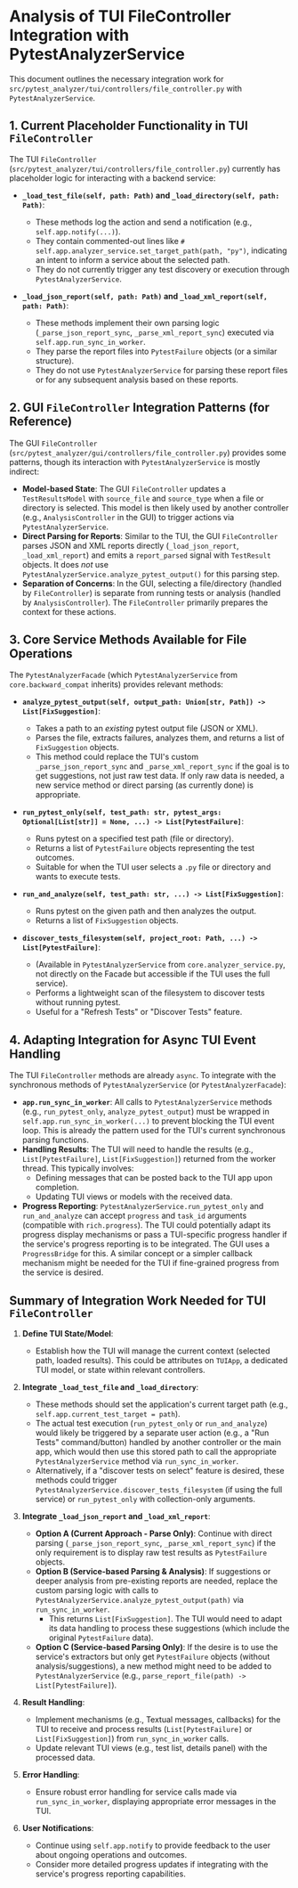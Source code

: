 # Analysis of TUI FileController Integration with PytestAnalyzerService

This document outlines the necessary integration work for `src/pytest_analyzer/tui/controllers/file_controller.py` with `PytestAnalyzerService`.

## 1. Current Placeholder Functionality in TUI `FileController`

The TUI `FileController` (`src/pytest_analyzer/tui/controllers/file_controller.py`) currently has placeholder logic for interacting with a backend service:

*   **`_load_test_file(self, path: Path)` and `_load_directory(self, path: Path)`**:
    *   These methods log the action and send a notification (e.g., `self.app.notify(...)`).
    *   They contain commented-out lines like `# self.app.analyzer_service.set_target_path(path, "py")`, indicating an intent to inform a service about the selected path.
    *   They do not currently trigger any test discovery or execution through `PytestAnalyzerService`.

*   **`_load_json_report(self, path: Path)` and `_load_xml_report(self, path: Path)`**:
    *   These methods implement their own parsing logic (`_parse_json_report_sync`, `_parse_xml_report_sync`) executed via `self.app.run_sync_in_worker`.
    *   They parse the report files into `PytestFailure` objects (or a similar structure).
    *   They do not use `PytestAnalyzerService` for parsing these report files or for any subsequent analysis based on these reports.

## 2. GUI `FileController` Integration Patterns (for Reference)

The GUI `FileController` (`src/pytest_analyzer/gui/controllers/file_controller.py`) provides some patterns, though its interaction with `PytestAnalyzerService` is mostly indirect:

*   **Model-based State**: The GUI `FileController` updates a `TestResultsModel` with `source_file` and `source_type` when a file or directory is selected. This model is then likely used by another controller (e.g., `AnalysisController` in the GUI) to trigger actions via `PytestAnalyzerService`.
*   **Direct Parsing for Reports**: Similar to the TUI, the GUI `FileController` parses JSON and XML reports directly (`_load_json_report`, `_load_xml_report`) and emits a `report_parsed` signal with `TestResult` objects. It does *not* use `PytestAnalyzerService.analyze_pytest_output()` for this parsing step.
*   **Separation of Concerns**: In the GUI, selecting a file/directory (handled by `FileController`) is separate from running tests or analysis (handled by `AnalysisController`). The `FileController` primarily prepares the context for these actions.

## 3. Core Service Methods Available for File Operations

The `PytestAnalyzerFacade` (which `PytestAnalyzerService` from `core.backward_compat` inherits) provides relevant methods:

*   **`analyze_pytest_output(self, output_path: Union[str, Path]) -> List[FixSuggestion]`**:
    *   Takes a path to an *existing* pytest output file (JSON or XML).
    *   Parses the file, extracts failures, analyzes them, and returns a list of `FixSuggestion` objects.
    *   This method could replace the TUI's custom `_parse_json_report_sync` and `_parse_xml_report_sync` if the goal is to get suggestions, not just raw test data. If only raw data is needed, a new service method or direct parsing (as currently done) is appropriate.

*   **`run_pytest_only(self, test_path: str, pytest_args: Optional[List[str]] = None, ...) -> List[PytestFailure]`**:
    *   Runs pytest on a specified test path (file or directory).
    *   Returns a list of `PytestFailure` objects representing the test outcomes.
    *   Suitable for when the TUI user selects a `.py` file or directory and wants to execute tests.

*   **`run_and_analyze(self, test_path: str, ...) -> List[FixSuggestion]`**:
    *   Runs pytest on the given path and then analyzes the output.
    *   Returns a list of `FixSuggestion` objects.

*   **`discover_tests_filesystem(self, project_root: Path, ...) -> List[PytestFailure]`**:
    *   (Available in `PytestAnalyzerService` from `core.analyzer_service.py`, not directly on the Facade but accessible if the TUI uses the full service).
    *   Performs a lightweight scan of the filesystem to discover tests without running pytest.
    *   Useful for a "Refresh Tests" or "Discover Tests" feature.

## 4. Adapting Integration for Async TUI Event Handling

The TUI `FileController` methods are already `async`. To integrate with the synchronous methods of `PytestAnalyzerService` (or `PytestAnalyzerFacade`):

*   **`app.run_sync_in_worker`**: All calls to `PytestAnalyzerService` methods (e.g., `run_pytest_only`, `analyze_pytest_output`) must be wrapped in `self.app.run_sync_in_worker(...)` to prevent blocking the TUI event loop. This is already the pattern used for the TUI's current synchronous parsing functions.
*   **Handling Results**: The TUI will need to handle the results (e.g., `List[PytestFailure]`, `List[FixSuggestion]`) returned from the worker thread. This typically involves:
    *   Defining messages that can be posted back to the TUI app upon completion.
    *   Updating TUI views or models with the received data.
*   **Progress Reporting**: `PytestAnalyzerService.run_pytest_only` and `run_and_analyze` can accept `progress` and `task_id` arguments (compatible with `rich.progress`). The TUI could potentially adapt its progress display mechanisms or pass a TUI-specific progress handler if the service's progress reporting is to be integrated. The GUI uses a `ProgressBridge` for this. A similar concept or a simpler callback mechanism might be needed for the TUI if fine-grained progress from the service is desired.

## Summary of Integration Work Needed for TUI `FileController`

1.  **Define TUI State/Model**:
    *   Establish how the TUI will manage the current context (selected path, loaded results). This could be attributes on `TUIApp`, a dedicated TUI model, or state within relevant controllers.

2.  **Integrate `_load_test_file` and `_load_directory`**:
    *   These methods should set the application's current target path (e.g., `self.app.current_test_target = path`).
    *   The actual test execution (`run_pytest_only` or `run_and_analyze`) would likely be triggered by a separate user action (e.g., a "Run Tests" command/button) handled by another controller or the main app, which would then use this stored path to call the appropriate `PytestAnalyzerService` method via `run_sync_in_worker`.
    *   Alternatively, if a "discover tests on select" feature is desired, these methods could trigger `PytestAnalyzerService.discover_tests_filesystem` (if using the full service) or `run_pytest_only` with collection-only arguments.

3.  **Integrate `_load_json_report` and `_load_xml_report`**:
    *   **Option A (Current Approach - Parse Only)**: Continue with direct parsing (`_parse_json_report_sync`, `_parse_xml_report_sync`) if the only requirement is to display raw test results as `PytestFailure` objects.
    *   **Option B (Service-based Parsing & Analysis)**: If suggestions or deeper analysis from pre-existing reports are needed, replace the custom parsing logic with calls to `PytestAnalyzerService.analyze_pytest_output(path)` via `run_sync_in_worker`.
        *   This returns `List[FixSuggestion]`. The TUI would need to adapt its data handling to process these suggestions (which include the original `PytestFailure` data).
    *   **Option C (Service-based Parsing Only)**: If the desire is to use the service's extractors but only get `PytestFailure` objects (without analysis/suggestions), a new method might need to be added to `PytestAnalyzerService` (e.g., `parse_report_file(path) -> List[PytestFailure]`).

4.  **Result Handling**:
    *   Implement mechanisms (e.g., Textual messages, callbacks) for the TUI to receive and process results (`List[PytestFailure]` or `List[FixSuggestion]`) from `run_sync_in_worker` calls.
    *   Update relevant TUI views (e.g., test list, details panel) with the processed data.

5.  **Error Handling**:
    *   Ensure robust error handling for service calls made via `run_sync_in_worker`, displaying appropriate error messages in the TUI.

6.  **User Notifications**:
    *   Continue using `self.app.notify` to provide feedback to the user about ongoing operations and outcomes.
    *   Consider more detailed progress updates if integrating with the service's progress reporting capabilities.
